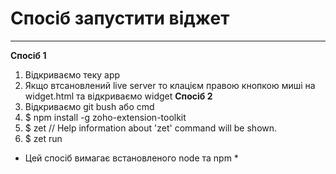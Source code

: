 # Спосіб запустити віджет
---
**Спосіб 1**
1. Відкриваємо теку app
2. Якщо втсановлений live server то клацієм правою кнопкою миші на widget.html та відкриваємо widget 
**Спосіб 2**
1. Відкриваємо git bush або cmd
2. $ npm install -g zoho-extension-toolkit
3. $ zet // Help information about 'zet' command will be shown.
4. $ zet run 
* Цей спосіб вимагає встановленого node та npm *